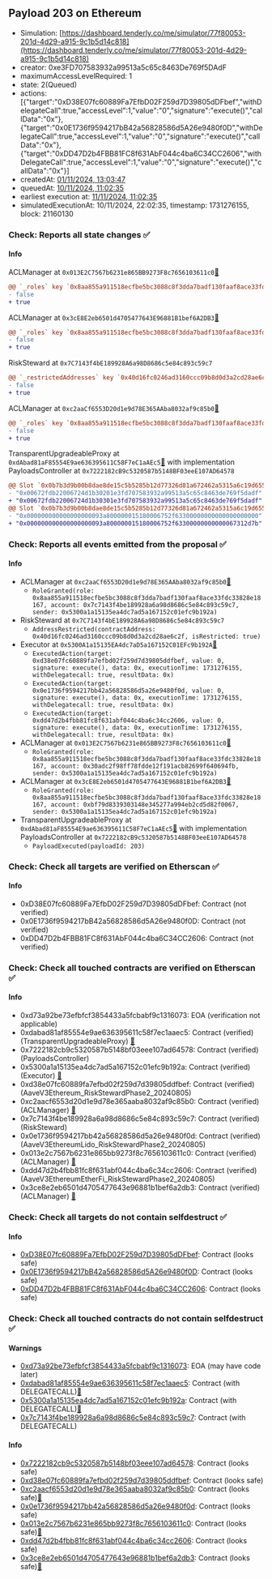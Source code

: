 ## Payload 203 on Ethereum

- Simulation: [https://dashboard.tenderly.co/me/simulator/77f80053-201d-4d29-a915-9c1b5d14c818](https://dashboard.tenderly.co/me/simulator/77f80053-201d-4d29-a915-9c1b5d14c818)
- creator: 0xe3FD707583932a99513a5c65c8463De769f5DAdF
- maximumAccessLevelRequired: 1
- state: 2(Queued)
- actions: [{"target":"0xD38E07fc60889Fa7EfbD02F259d7D39805dDFbef","withDelegateCall":true,"accessLevel":1,"value":"0","signature":"execute()","callData":"0x"},{"target":"0x0E1736f9594217bB42a56828586d5A26e9480f0D","withDelegateCall":true,"accessLevel":1,"value":"0","signature":"execute()","callData":"0x"},{"target":"0xDD47D2b4FBB81FC8f631AbF044c4ba6C34CC2606","withDelegateCall":true,"accessLevel":1,"value":"0","signature":"execute()","callData":"0x"}]
- createdAt: [01/11/2024, 13:03:47](https://etherscan.io/tx/0x471b2bcb571df269747ab0426295ab950433898e44af6f64127d522daa86a00c)
- queuedAt: [10/11/2024, 11:02:35](https://etherscan.io/tx/0x221ca20578c321aa1e4e9cbba7d00861361744b0486076646a25523641c03f10)
- earliest execution at: [11/11/2024, 11:02:35](https://www.epochconverter.com/countdown?q=1731322955)
- simulatedExecutionAt: 10/11/2024, 22:02:35, timestamp: 1731276155, block: 21160130
### Check: Reports all state changes :white_check_mark:

#### Info


ACLManager at `0x013E2C7567b6231e865BB9273F8c7656103611c0`[:ghost:](https://github.com/bgd-labs/aave-address-book "AaveV3EthereumLido.ACL_MANAGER")
```diff
@@ `_roles` key `0x8aa855a911518ecfbe5bc3088c8f3dda7badf130faaf8ace33fdc33828e18167.members.0x30adc2f98ff78fdde12f191acb82699f640694fb` @@
- false
+ true
```

ACLManager at `0x3cE8E2eb6501d4705477643E96881B1bef6A2DB3`[:ghost:](https://github.com/bgd-labs/aave-address-book "AaveV3EthereumEtherFi.ACL_MANAGER")
```diff
@@ `_roles` key `0x8aa855a911518ecfbe5bc3088c8f3dda7badf130faaf8ace33fdc33828e18167.members.0xbf79d8339303148e345277a994eb2cd5d82f0067` @@
- false
+ true
```

RiskSteward at `0x7C7143f4bE189928A6a98D8686c5e84c893c59c7`
```diff
@@ `_restrictedAddresses` key `0x40d16fc0246ad3160ccc09b8d0d3a2cd28ae6c2f` @@
- false
+ true
```

ACLManager at `0xc2aaCf6553D20d1e9d78E365AAba8032af9c85b0`[:ghost:](https://github.com/bgd-labs/aave-address-book "AaveV3Ethereum.ACL_MANAGER")
```diff
@@ `_roles` key `0x8aa855a911518ecfbe5bc3088c8f3dda7badf130faaf8ace33fdc33828e18167.members.0x7c7143f4be189928a6a98d8686c5e84c893c59c7` @@
- false
+ true
```

TransparentUpgradeableProxy at `0xdAbad81aF85554E9ae636395611C58F7eC1aAEc5`[:ghost:](https://github.com/bgd-labs/aave-address-book "GovernanceV3Ethereum.PAYLOADS_CONTROLLER") with implementation PayloadsController at `0x7222182cB9c5320587b5148BF03eeE107AD64578`
```diff
@@ Slot `0x0b7b3d9b00b8dae8de15c5b5285b12d77326d81a672462a5315a6c19d655969c` @@
- "0x00672fdb22006724d1b30201e3fd707583932a99513a5c65c8463de769f5dadf"
+ "0x00672fdb22006724d1b30301e3fd707583932a99513a5c65c8463de769f5dadf"
@@ Slot `0x0b7b3d9b00b8dae8de15c5b5285b12d77326d81a672462a5315a6c19d655969d` @@
- "0x000000000000000000093a800000015180006752f63300000000000000000000"
+ "0x000000000000000000093a800000015180006752f63300000000000067312d7b"
```


### Check: Reports all events emitted from the proposal :white_check_mark:

#### Info

- ACLManager at `0xc2aaCf6553D20d1e9d78E365AAba8032af9c85b0`[:ghost:](https://github.com/bgd-labs/aave-address-book "AaveV3Ethereum.ACL_MANAGER")
  - `RoleGranted(role: 0x8aa855a911518ecfbe5bc3088c8f3dda7badf130faaf8ace33fdc33828e18167, account: 0x7c7143f4be189928a6a98d8686c5e84c893c59c7, sender: 0x5300a1a15135ea4dc7ad5a167152c01efc9b192a)`
- RiskSteward at `0x7C7143f4bE189928A6a98D8686c5e84c893c59c7`
  - `AddressRestricted(contractAddress: 0x40d16fc0246ad3160ccc09b8d0d3a2cd28ae6c2f, isRestricted: true)`
- Executor at `0x5300A1a15135EA4dc7aD5a167152C01EFc9b192A`[:ghost:](https://github.com/bgd-labs/aave-address-book "AaveV2Ethereum.POOL_ADMIN, AaveV2EthereumAMM.POOL_ADMIN, AaveV3Ethereum.ACL_ADMIN, AaveV3EthereumEtherFi.ACL_ADMIN, AaveV3EthereumLido.ACL_ADMIN, GovernanceV3Ethereum.EXECUTOR_LVL_1")
  - `ExecutedAction(target: 0xd38e07fc60889fa7efbd02f259d7d39805ddfbef, value: 0, signature: execute(), data: 0x, executionTime: 1731276155, withDelegatecall: true, resultData: 0x)`
  - `ExecutedAction(target: 0x0e1736f9594217bb42a56828586d5a26e9480f0d, value: 0, signature: execute(), data: 0x, executionTime: 1731276155, withDelegatecall: true, resultData: 0x)`
  - `ExecutedAction(target: 0xdd47d2b4fbb81fc8f631abf044c4ba6c34cc2606, value: 0, signature: execute(), data: 0x, executionTime: 1731276155, withDelegatecall: true, resultData: 0x)`
- ACLManager at `0x013E2C7567b6231e865BB9273F8c7656103611c0`[:ghost:](https://github.com/bgd-labs/aave-address-book "AaveV3EthereumLido.ACL_MANAGER")
  - `RoleGranted(role: 0x8aa855a911518ecfbe5bc3088c8f3dda7badf130faaf8ace33fdc33828e18167, account: 0x30adc2f98ff78fdde12f191acb82699f640694fb, sender: 0x5300a1a15135ea4dc7ad5a167152c01efc9b192a)`
- ACLManager at `0x3cE8E2eb6501d4705477643E96881B1bef6A2DB3`[:ghost:](https://github.com/bgd-labs/aave-address-book "AaveV3EthereumEtherFi.ACL_MANAGER")
  - `RoleGranted(role: 0x8aa855a911518ecfbe5bc3088c8f3dda7badf130faaf8ace33fdc33828e18167, account: 0xbf79d8339303148e345277a994eb2cd5d82f0067, sender: 0x5300a1a15135ea4dc7ad5a167152c01efc9b192a)`
- TransparentUpgradeableProxy at `0xdAbad81aF85554E9ae636395611C58F7eC1aAEc5`[:ghost:](https://github.com/bgd-labs/aave-address-book "GovernanceV3Ethereum.PAYLOADS_CONTROLLER") with implementation PayloadsController at `0x7222182cB9c5320587b5148BF03eeE107AD64578`
  - `PayloadExecuted(payloadId: 203)`

### Check: Check all targets are verified on Etherscan :white_check_mark:

#### Info

- 0xD38E07fc60889Fa7EfbD02F259d7D39805dDFbef: Contract (not verified) 
- 0x0E1736f9594217bB42a56828586d5A26e9480f0D: Contract (not verified) 
- 0xDD47D2b4FBB81FC8f631AbF044c4ba6C34CC2606: Contract (not verified) 

### Check: Check all touched contracts are verified on Etherscan :white_check_mark:

#### Info

- 0xd73a92be73efbfcf3854433a5fcbabf9c1316073: EOA (verification not applicable)
- 0xdabad81af85554e9ae636395611c58f7ec1aaec5: Contract (verified) (TransparentUpgradeableProxy) [:ghost:](https://github.com/bgd-labs/aave-address-book "GovernanceV3Ethereum.PAYLOADS_CONTROLLER")
- 0x7222182cb9c5320587b5148bf03eee107ad64578: Contract (verified) (PayloadsController) 
- 0x5300a1a15135ea4dc7ad5a167152c01efc9b192a: Contract (verified) (Executor) [:ghost:](https://github.com/bgd-labs/aave-address-book "AaveV2Ethereum.POOL_ADMIN, AaveV2EthereumAMM.POOL_ADMIN, AaveV3Ethereum.ACL_ADMIN, AaveV3EthereumEtherFi.ACL_ADMIN, AaveV3EthereumLido.ACL_ADMIN, GovernanceV3Ethereum.EXECUTOR_LVL_1")
- 0xd38e07fc60889fa7efbd02f259d7d39805ddfbef: Contract (verified) (AaveV3Ethereum_RiskStewardPhase2_20240805) 
- 0xc2aacf6553d20d1e9d78e365aaba8032af9c85b0: Contract (verified) (ACLManager) [:ghost:](https://github.com/bgd-labs/aave-address-book "AaveV3Ethereum.ACL_MANAGER")
- 0x7c7143f4be189928a6a98d8686c5e84c893c59c7: Contract (verified) (RiskSteward) 
- 0x0e1736f9594217bb42a56828586d5a26e9480f0d: Contract (verified) (AaveV3EthereumLido_RiskStewardPhase2_20240805) 
- 0x013e2c7567b6231e865bb9273f8c7656103611c0: Contract (verified) (ACLManager) [:ghost:](https://github.com/bgd-labs/aave-address-book "AaveV3EthereumLido.ACL_MANAGER")
- 0xdd47d2b4fbb81fc8f631abf044c4ba6c34cc2606: Contract (verified) (AaveV3EthereumEtherFi_RiskStewardPhase2_20240805) 
- 0x3ce8e2eb6501d4705477643e96881b1bef6a2db3: Contract (verified) (ACLManager) [:ghost:](https://github.com/bgd-labs/aave-address-book "AaveV3EthereumEtherFi.ACL_MANAGER")

### Check: Check all targets do not contain selfdestruct :white_check_mark:

#### Info

- [0xD38E07fc60889Fa7EfbD02F259d7D39805dDFbef](https://etherscan.io/address/0xD38E07fc60889Fa7EfbD02F259d7D39805dDFbef): Contract (looks safe)
- [0x0E1736f9594217bB42a56828586d5A26e9480f0D](https://etherscan.io/address/0x0E1736f9594217bB42a56828586d5A26e9480f0D): Contract (looks safe)
- [0xDD47D2b4FBB81FC8f631AbF044c4ba6C34CC2606](https://etherscan.io/address/0xDD47D2b4FBB81FC8f631AbF044c4ba6C34CC2606): Contract (looks safe)

### Check: Check all touched contracts do not contain selfdestruct :white_check_mark:

#### Warnings

- [0xd73a92be73efbfcf3854433a5fcbabf9c1316073](https://etherscan.io/address/0xd73a92be73efbfcf3854433a5fcbabf9c1316073): EOA (may have code later)
- [0xdabad81af85554e9ae636395611c58f7ec1aaec5](https://etherscan.io/address/0xdabad81af85554e9ae636395611c58f7ec1aaec5): Contract (with DELEGATECALL)[:ghost:](https://github.com/bgd-labs/aave-address-book "GovernanceV3Ethereum.PAYLOADS_CONTROLLER")
- [0x5300a1a15135ea4dc7ad5a167152c01efc9b192a](https://etherscan.io/address/0x5300a1a15135ea4dc7ad5a167152c01efc9b192a): Contract (with DELEGATECALL)[:ghost:](https://github.com/bgd-labs/aave-address-book "AaveV2Ethereum.POOL_ADMIN, AaveV2EthereumAMM.POOL_ADMIN, AaveV3Ethereum.ACL_ADMIN, AaveV3EthereumEtherFi.ACL_ADMIN, AaveV3EthereumLido.ACL_ADMIN, GovernanceV3Ethereum.EXECUTOR_LVL_1")
- [0x7c7143f4be189928a6a98d8686c5e84c893c59c7](https://etherscan.io/address/0x7c7143f4be189928a6a98d8686c5e84c893c59c7): Contract (with DELEGATECALL)

#### Info

- [0x7222182cb9c5320587b5148bf03eee107ad64578](https://etherscan.io/address/0x7222182cb9c5320587b5148bf03eee107ad64578): Contract (looks safe)
- [0xd38e07fc60889fa7efbd02f259d7d39805ddfbef](https://etherscan.io/address/0xd38e07fc60889fa7efbd02f259d7d39805ddfbef): Contract (looks safe)
- [0xc2aacf6553d20d1e9d78e365aaba8032af9c85b0](https://etherscan.io/address/0xc2aacf6553d20d1e9d78e365aaba8032af9c85b0): Contract (looks safe)[:ghost:](https://github.com/bgd-labs/aave-address-book "AaveV3Ethereum.ACL_MANAGER")
- [0x0e1736f9594217bb42a56828586d5a26e9480f0d](https://etherscan.io/address/0x0e1736f9594217bb42a56828586d5a26e9480f0d): Contract (looks safe)
- [0x013e2c7567b6231e865bb9273f8c7656103611c0](https://etherscan.io/address/0x013e2c7567b6231e865bb9273f8c7656103611c0): Contract (looks safe)[:ghost:](https://github.com/bgd-labs/aave-address-book "AaveV3EthereumLido.ACL_MANAGER")
- [0xdd47d2b4fbb81fc8f631abf044c4ba6c34cc2606](https://etherscan.io/address/0xdd47d2b4fbb81fc8f631abf044c4ba6c34cc2606): Contract (looks safe)
- [0x3ce8e2eb6501d4705477643e96881b1bef6a2db3](https://etherscan.io/address/0x3ce8e2eb6501d4705477643e96881b1bef6a2db3): Contract (looks safe)[:ghost:](https://github.com/bgd-labs/aave-address-book "AaveV3EthereumEtherFi.ACL_MANAGER")

